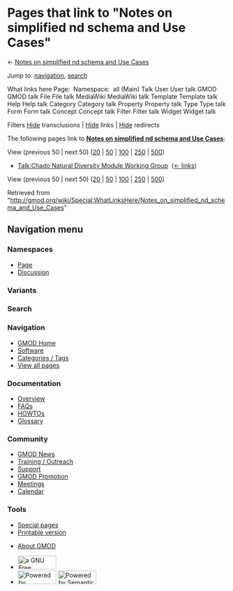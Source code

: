 <div id="mw-page-base" class="noprint">

</div>

<div id="mw-head-base" class="noprint">

</div>

<div id="content" class="mw-body" role="main">

<span id="top"></span>

<div id="mw-js-message" style="display:none;">

</div>



# <span dir="auto">Pages that link to "Notes on simplified nd schema and Use Cases"</span>

<div id="bodyContent">

<div id="contentSub">

← [Notes on simplified nd schema and Use
Cases](/wiki/Notes_on_simplified_nd_schema_and_Use_Cases "Notes on simplified nd schema and Use Cases")

</div>

<div id="jump-to-nav" class="mw-jump">

Jump to: [navigation](#mw-navigation), [search](#p-search)

</div>

<div id="mw-content-text">

What links here Page:  Namespace:  all (Main) Talk User User talk GMOD
GMOD talk File File talk MediaWiki MediaWiki talk Template Template talk
Help Help talk Category Category talk Property Property talk Type Type
talk Form Form talk Concept Concept talk Filter Filter talk Widget
Widget talk

Filters
[Hide](/mediawiki/index.php?title=Special:WhatLinksHere/Notes_on_simplified_nd_schema_and_Use_Cases&hidetrans=1 "Special:WhatLinksHere/Notes on simplified nd schema and Use Cases")
transclusions \|
[Hide](/mediawiki/index.php?title=Special:WhatLinksHere/Notes_on_simplified_nd_schema_and_Use_Cases&hidelinks=1 "Special:WhatLinksHere/Notes on simplified nd schema and Use Cases")
links \|
[Hide](/mediawiki/index.php?title=Special:WhatLinksHere/Notes_on_simplified_nd_schema_and_Use_Cases&hideredirs=1 "Special:WhatLinksHere/Notes on simplified nd schema and Use Cases")
redirects

The following pages link to **[Notes on simplified nd schema and Use
Cases](/wiki/Notes_on_simplified_nd_schema_and_Use_Cases "Notes on simplified nd schema and Use Cases")**:

View (previous 50 \| next 50)
([20](/mediawiki/index.php?title=Special:WhatLinksHere/Notes_on_simplified_nd_schema_and_Use_Cases&limit=20 "Special:WhatLinksHere/Notes on simplified nd schema and Use Cases")
\|
[50](/mediawiki/index.php?title=Special:WhatLinksHere/Notes_on_simplified_nd_schema_and_Use_Cases&limit=50 "Special:WhatLinksHere/Notes on simplified nd schema and Use Cases")
\|
[100](/mediawiki/index.php?title=Special:WhatLinksHere/Notes_on_simplified_nd_schema_and_Use_Cases&limit=100 "Special:WhatLinksHere/Notes on simplified nd schema and Use Cases")
\|
[250](/mediawiki/index.php?title=Special:WhatLinksHere/Notes_on_simplified_nd_schema_and_Use_Cases&limit=250 "Special:WhatLinksHere/Notes on simplified nd schema and Use Cases")
\|
[500](/mediawiki/index.php?title=Special:WhatLinksHere/Notes_on_simplified_nd_schema_and_Use_Cases&limit=500 "Special:WhatLinksHere/Notes on simplified nd schema and Use Cases"))

- [Talk:Chado Natural Diversity Module Working
  Group](/wiki/Talk:Chado_Natural_Diversity_Module_Working_Group "Talk:Chado Natural Diversity Module Working Group")
  ‎ <span class="mw-whatlinkshere-tools">([←
  links](/mediawiki/index.php?title=Special:WhatLinksHere&target=Talk%3AChado+Natural+Diversity+Module+Working+Group "Special:WhatLinksHere"))</span>

View (previous 50 \| next 50)
([20](/mediawiki/index.php?title=Special:WhatLinksHere/Notes_on_simplified_nd_schema_and_Use_Cases&limit=20 "Special:WhatLinksHere/Notes on simplified nd schema and Use Cases")
\|
[50](/mediawiki/index.php?title=Special:WhatLinksHere/Notes_on_simplified_nd_schema_and_Use_Cases&limit=50 "Special:WhatLinksHere/Notes on simplified nd schema and Use Cases")
\|
[100](/mediawiki/index.php?title=Special:WhatLinksHere/Notes_on_simplified_nd_schema_and_Use_Cases&limit=100 "Special:WhatLinksHere/Notes on simplified nd schema and Use Cases")
\|
[250](/mediawiki/index.php?title=Special:WhatLinksHere/Notes_on_simplified_nd_schema_and_Use_Cases&limit=250 "Special:WhatLinksHere/Notes on simplified nd schema and Use Cases")
\|
[500](/mediawiki/index.php?title=Special:WhatLinksHere/Notes_on_simplified_nd_schema_and_Use_Cases&limit=500 "Special:WhatLinksHere/Notes on simplified nd schema and Use Cases"))

</div>

<div class="printfooter">

Retrieved from
"<http://gmod.org/wiki/Special:WhatLinksHere/Notes_on_simplified_nd_schema_and_Use_Cases>"

</div>

<div id="catlinks" class="catlinks catlinks-allhidden">

</div>

<div class="visualClear">

</div>

</div>

</div>

<div id="mw-navigation">

## Navigation menu

<div id="mw-head">



<div id="left-navigation">

<div id="p-namespaces" class="vectorTabs" role="navigation"
aria-labelledby="p-namespaces-label">

### Namespaces

- <span id="ca-nstab-main"><a href="/wiki/Notes_on_simplified_nd_schema_and_Use_Cases"
  accesskey="c" title="View the content page [c]">Page</a></span>
- <span id="ca-talk"><a
  href="/mediawiki/index.php?title=Talk:Notes_on_simplified_nd_schema_and_Use_Cases&amp;action=edit&amp;redlink=1"
  accesskey="t"
  title="Discussion about the content page [t]">Discussion</a></span>

</div>

<div id="p-variants" class="vectorMenu emptyPortlet" role="navigation"
aria-labelledby="p-variants-label">

### 

### Variants[](#)

<div class="menu">

</div>

</div>

</div>

<div id="right-navigation">





</div>

<div id="p-search" role="search">

### Search

<div id="simpleSearch">

</div>

</div>

</div>

</div>

<div id="mw-panel">

<div id="p-logo" role="banner">

<a href="/wiki/Main_Page"
style="background-image: url(http://gmod.org/images/GMOD-cogs.png);"
title="Visit the main page"></a>

</div>

<div id="p-Navigation" class="portal" role="navigation"
aria-labelledby="p-Navigation-label">

### Navigation

<div class="body">

- <span id="n-GMOD-Home">[GMOD Home](/wiki/Main_Page)</span>
- <span id="n-Software">[Software](/wiki/GMOD_Components)</span>
- <span id="n-Categories-.2F-Tags">[Categories /
  Tags](/wiki/Categories)</span>
- <span id="n-View-all-pages">[View all
  pages](/wiki/Special:AllPages)</span>

</div>

</div>

<div id="p-Documentation" class="portal" role="navigation"
aria-labelledby="p-Documentation-label">

### Documentation

<div class="body">

- <span id="n-Overview">[Overview](/wiki/Overview)</span>
- <span id="n-FAQs">[FAQs](/wiki/Category:FAQ)</span>
- <span id="n-HOWTOs">[HOWTOs](/wiki/Category:HOWTO)</span>
- <span id="n-Glossary">[Glossary](/wiki/Glossary)</span>

</div>

</div>

<div id="p-Community" class="portal" role="navigation"
aria-labelledby="p-Community-label">

### Community

<div class="body">

- <span id="n-GMOD-News">[GMOD News](/wiki/GMOD_News)</span>
- <span id="n-Training-.2F-Outreach">[Training /
  Outreach](/wiki/Training_and_Outreach)</span>
- <span id="n-Support">[Support](/wiki/Support)</span>
- <span id="n-GMOD-Promotion">[GMOD
  Promotion](/wiki/GMOD_Promotion)</span>
- <span id="n-Meetings">[Meetings](/wiki/Meetings)</span>
- <span id="n-Calendar">[Calendar](/wiki/Calendar)</span>

</div>

</div>

<div id="p-tb" class="portal" role="navigation"
aria-labelledby="p-tb-label">

### Tools

<div class="body">

- <span id="t-specialpages"><a href="/wiki/Special:SpecialPages" accesskey="q"
  title="A list of all special pages [q]">Special pages</a></span>
- <span id="t-print"><a
  href="/mediawiki/index.php?title=Special:WhatLinksHere/Notes_on_simplified_nd_schema_and_Use_Cases&amp;printable=yes"
  rel="alternate" accesskey="p"
  title="Printable version of this page [p]">Printable version</a></span>

</div>

</div>

</div>

</div>

<div id="footer" role="contentinfo">

- <span id="footer-places-about">[About
  GMOD](/wiki/GMOD:About "GMOD:About")</span>

<!-- -->

- <span id="footer-copyrightico">[<img src="http://www.gnu.org/graphics/gfdl-logo-small.png" width="88"
  height="31" alt="a GNU Free Documentation License" />](http://www.gnu.org/licenses/fdl-1.3.html)</span>
- <span id="footer-poweredbyico">[<img src="/mediawiki/skins/common/images/poweredby_mediawiki_88x31.png"
  width="88" height="31" alt="Powered by MediaWiki" />](//www.mediawiki.org/)
  [<img
  src="/mediawiki/extensions/SemanticMediaWiki/includes/../resources/images/smw_button.png"
  width="88" height="31" alt="Powered by Semantic MediaWiki" />](https://www.semantic-mediawiki.org/wiki/Semantic_MediaWiki)</span>

<div style="clear:both">

</div>

</div>
